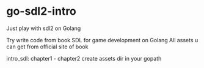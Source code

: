# go-sdl2-intro
Just play with sdl2 on Golang

Try write code from book SDL for game development on Golang
All assets u can get from official site of book

intro_sdl: 
chapter1 - chapter2
create assets dir in your gopath
